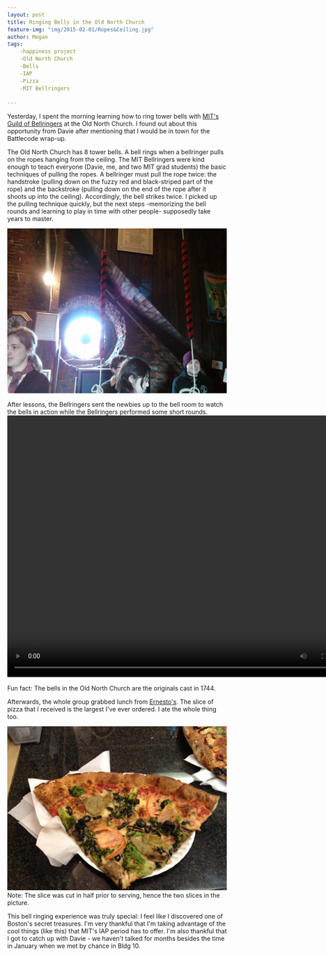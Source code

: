 ```yaml
---
layout: post
title: Ringing Bells in the Old North Church
feature-img: "img/2015-02-01/Ropes&Ceiling.jpg"
author: Megan
tags:
    -happiness project
    -Old North Church
    -Bells
    -IAP
    -Pizza
    -MIT Bellringers
    
---
```

Yesterday, I spent the morning learning how to ring tower bells with [MIT's Guild of Bellringers](http://bellringers.scripts.mit.edu/www/ "MIT's Guild of Bellringers") at the Old North Church. I found out about this opportunity from Davie after mentioning that I would be in town for the Battlecode wrap-up.

The Old North Church has 8 tower bells. A bell rings when a bellringer pulls on the ropes hanging from the ceiling. The MIT Bellringers were kind enough to teach everyone (Davie, me, and two MIT grad students) the basic techniques of pulling the ropes. A bellringer must pull the rope twice: the handstroke (pulling down on the fuzzy red and black-striped part of the rope) and the backstroke (pulling down on the end of the rope after it shoots up into the ceiling). Accordingly, the bell strikes twice. I picked up the pulling technique quickly, but the next steps -memorizing the bell rounds and learning to play in time with other people- supposedly take years to master.

![Bell Ropes and Window](/img/2015-02-01/BellRopes&Window.jpg "Bell Ropes and Window")

After lessons, the Bellringers sent the newbies up to the bell room to watch the bells in action while the Bellringers performed some short rounds.
<video width="800" height="600" controls>
    <source src="/img/2015-02-01/OldNorthChurchBells.mp4" type="video/mp4"> </source>
Your browser does not support the video tag.
</video>

Fun fact: The bells in the Old North Church are the originals cast in 1744.

Afterwards, the whole group grabbed lunch from [Ernesto's](http://www.ernestosnorthend.com/index.html "Ernesto's"). The slice of pizza that I received is the largest I've ever ordered. I ate the whole thing too. 

![Ernesto's Pizza Slice](/img/2015-02-01/ernestospizza.jpg "Ernesto's Pizza Slice")
Note: The slice was cut in half prior to serving, hence the two slices in the picture.

This bell ringing experience was truly special: I feel like I discovered one of Boston's secret treasures. I'm very thankful that I'm taking advantage of the cool things (like this) that MIT's IAP period has to offer. I'm also thankful that I got to catch up with Davie - we haven't talked for months besides the time in January when we met by chance in Bldg 10.